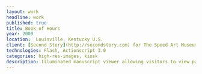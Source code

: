 ```yaml
---
layout: work
headline: work
published: true
title: Book of Hours
year: 2009
location:  Louisville, Kentucky U.S.
client: [Second Story](http://secondstory.com) for The Speed Art Museum
technologies: Flash, Actionscript 3.0
categories: high-res-images, kiosk
description: Illuminated manuscript viewer allowing visitors to view pages of an ancient text in high-resolution detail
---
```

